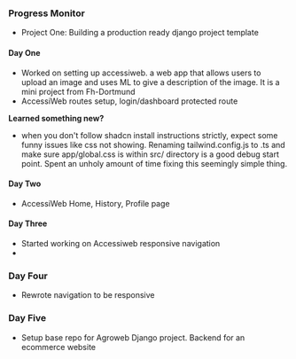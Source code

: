 ### Progress Monitor

- Project One: Building a production ready django project template


#### Day One
- Worked on setting up accessiweb. a web app that allows users to upload an image and uses ML to give a description of the image. It is a mini project from Fh-Dortmund
- AccessiWeb routes setup, login/dashboard protected route


**Learned something new?**
- when you don't follow shadcn install instructions strictly, expect some funny issues like css not showing. Renaming tailwind.config.js to .ts and make sure app/global.css is within src/ directory is a good debug start point. Spent an unholy amount of time fixing this seemingly simple thing.


#### Day Two
- AccessiWeb Home, History, Profile page

#### Day Three
- Started working on Accessiweb responsive navigation
- 

### Day Four
- Rewrote navigation to be responsive

### Day Five
- Setup base repo for Agroweb Django project. Backend for an ecommerce website